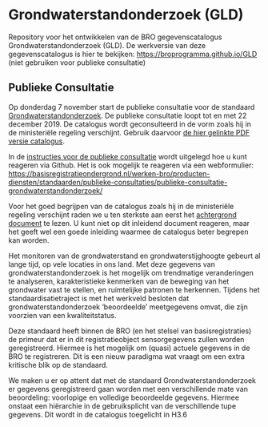# Grondwaterstandonderzoek (GLD)
Repository voor het ontwikkelen van de BRO gegevenscatalogus Grondwaterstandonderzoek (GLD). De werkversie van deze gegevenscatalogus is hier te bekijken:  https://broprogramma.github.io/GLD (niet gebruiken voor publieke consultatie)

## Publieke Consultatie
Op donderdag 7 november start de publieke consultatie voor de standaard [Grondwaterstandonderzoek][1]. De publieke consultatie loopt tot en met 22 december 2019. De catalogus wordt geconsulteerd in de vorm zoals hij in de ministeriële regeling verschijnt. Gebruik daarvoor [de hier gelinkte PDF versie catalogus][1].

In de [instructies voor de publieke consultatie][2] wordt uitgelegd hoe u kunt reageren via Github.
Het is ook mogelijk te reageren via een webformulier: https://basisregistratieondergrond.nl/werken-bro/producten-diensten/standaarden/publieke-consultaties/publieke-consultatie-grondwaterstandonderzoek/

Voor het goed begrijpen van de catalogus zoals hij in de ministeriële regeling verschijnt raden we u ten sterkste aan eerst het [achtergrond document][3] te lezen. U kunt niet op dit inleidend document reageren, maar het geeft wel een goede inleiding waarmee de catalogus beter begrepen kan worden.

Het monitoren van de grondwaterstand en grondwaterstijghoogte gebeurt al lange tijd, op vele locaties in ons land. Met deze gegevens  van grondwaterstandonderzoek is het mogelijk om trendmatige veranderingen te analyseren,  karakteristieke kenmerken van de beweging van het grondwater vast te stellen, en ruimtelijke patronen te herkennen. Tijdens het standaardisatietraject is met het werkveld besloten dat grondwaterstandonderzoek ‘beoordeelde’ meetgegevens omvat, die zijn voorzien van een kwaliteitstatus. 

Deze standaard heeft binnen de BRO (en het stelsel van basisregistraties) de primeur dat er in dit registratieobject sensorgegevens zullen worden geregistreerd. Hiermee is het mogelijk  om (quasi) actuele gegevens in de BRO te registreren. Dit is een nieuw paradigma wat vraagt om een extra kritische blik op de standaard. 

We maken u er op attent dat met de standaard Grondwaterstandonderzoek er gegevens geregistreerd gaan worden met een verschillende mate van beoordeling: voorlopige en volledige beoordeelde gegevens. Hiermee onstaat een hiërarchie in de gebruiksplicht van de verschillende tupe gegevens.  Dit wordt in de catalogus toegelicht in H3.6

[1]: https://github.com/BROprogramma/GLD/raw/gh-pages/20190711%20catalogus%20grondwaterstandonderzoek%200-9.pdf
[2]: https://github.com/BROprogramma/GLD/blob/gh-pages/consultatie-instructie.md
[3]: https://github.com/BROprogramma/GLD/raw/gh-pages/20190711%20inleiding%20op%20catalogus%20grondwaterstandonderzoek%200-9.pdf

